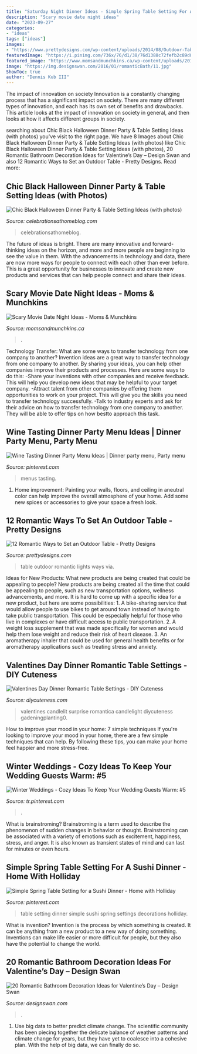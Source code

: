 ```yaml
---
title: "Saturday Night Dinner Ideas - Simple Spring Table Setting For A Sushi Dinner"
description: "Scary movie date night ideas"
date: "2023-09-27"
categories:
- "ideas"
tags: ["ideas"]
images:
- "https://www.prettydesigns.com/wp-content/uploads/2014/08/Outdoor-Table-Romantic-Lights.jpg"
featuredImage: "https://i.pinimg.com/736x/76/d1/38/76d1388c72fefb2c89d8404cc81a3666.jpg"
featured_image: "https://www.momsandmunchkins.ca/wp-content/uploads/2015/03/scary-movie-date-night-printables-2.jpg"
image: "https://img.designswan.com/2016/01/romanticBath/11.jpg"
ShowToc: true
author: "Dennis Kub III"
---
```



The impact of innovation on society
Innovation is a constantly changing process that has a significant impact on society. There are many different types of innovation, and each has its own set of benefits and drawbacks. This article looks at the impact of innovation on society in general, and then looks at how it affects different groups in society.

	

		
searching about Chic Black Halloween Dinner Party &amp; Table Setting Ideas (with photos) you've visit to the right page. We have 8 Images about Chic Black Halloween Dinner Party &amp; Table Setting Ideas (with photos) like Chic Black Halloween Dinner Party &amp; Table Setting Ideas (with photos), 20 Romantic Bathroom Decoration Ideas for Valentine’s Day – Design Swan and also 12 Romantic Ways to Set an Outdoor Table - Pretty Designs. Read more:
		
    
## Chic Black Halloween Dinner Party &amp; Table Setting Ideas (with Photos)

<img loading=lazy src="https://celebrationsathomeblog.com/wp-content/uploads/2017/10/halloween-table-setting-ideas-630x948.jpg" onerror="this.onerror=null;this.src='https://tse2.mm.bing.net/th?id=OIP.hAdiIQplxZcb2VjAmWJerwHaLJ&amp;pid=15.1';" alt="Chic Black Halloween Dinner Party &amp; Table Setting Ideas (with photos)">

_Source: celebrationsathomeblog.com_

>celebrationsathomeblog. 

	

The future of ideas is bright. There are many innovative and forward-thinking ideas on the horizon, and more and more people are beginning to see the value in them. With the advancements in technology and data, there are now more ways for people to connect with each other than ever before. This is a great opportunity for businesses to innovate and create new products and services that can help people connect and share their ideas.

    
## Scary Movie Date Night Ideas - Moms &amp; Munchkins

<img loading=lazy src="https://www.momsandmunchkins.ca/wp-content/uploads/2015/03/scary-movie-date-night-printables-2.jpg" onerror="this.onerror=null;this.src='https://tse3.mm.bing.net/th?id=OIP.t9C_p76WtvEDps5HAfCITwHaKZ&amp;pid=15.1';" alt="Scary Movie Date Night Ideas - Moms &amp; Munchkins">

_Source: momsandmunchkins.ca_

>. 

	

Technology Transfer: What are some ways to transfer technology from one company to another?
Invention ideas are a great way to transfer technology from one company to another. By sharing your ideas, you can help other companies improve their products and processes. Here are some ways to do this: 
-Share your inventions with other companies and receive feedback. This will help you develop new ideas that may be helpful to your target company.
-Attract talent from other companies by offering them opportunities to work on your project. This will give you the skills you need to transfer technology successfully.
-Talk to industry experts and ask for their advice on how to transfer technology from one company to another. They will be able to offer tips on how bestto approach this task.

    
## Wine Tasting Dinner Party Menu Ideas | Dinner Party Menu, Party Menu

<img loading=lazy src="https://i.pinimg.com/736x/0e/ef/f2/0eeff226df9889bdaaf3578e4a8f8708.jpg" onerror="this.onerror=null;this.src='https://tse1.mm.bing.net/th?id=OIP.z6rZrZE3QRtwEC4OZWoWnwAAAA&amp;pid=15.1';" alt="Wine Tasting Dinner Party Menu Ideas | Dinner party menu, Party menu">

_Source: pinterest.com_

>menus tasting. 

	

1. Home improvement: Painting your walls, floors, and ceiling in aneutral color can help improve the overall atmosphere of your home. Add some new spices or accessories to give your space a fresh look. 

    
## 12 Romantic Ways To Set An Outdoor Table - Pretty Designs

<img loading=lazy src="https://www.prettydesigns.com/wp-content/uploads/2014/08/Outdoor-Table-Romantic-Lights.jpg" onerror="this.onerror=null;this.src='https://tse2.mm.bing.net/th?id=OIP.bcbK-tCYDFnCeBoZ0Ei5OQHaLJ&amp;pid=15.1';" alt="12 Romantic Ways to Set an Outdoor Table - Pretty Designs">

_Source: prettydesigns.com_

>table outdoor romantic lights ways via. 

	

Ideas for New Products: What new products are being created that could be appealing to people?
New products are being created all the time that could be appealing to people, such as new transportation options, wellness advancements, and more. It is hard to come up with a specific idea for a new product, but here are some possibilities: 1. A bike-sharing service that would allow people to use bikes to get around town instead of having to take public transportation. This could be especially helpful for those who live in complexes or have difficult access to public transportation. 2. A weight loss supplement that was made specifically for women and would help them lose weight and reduce their risk of heart disease. 3. An aromatherapy inhaler that could be used for general health benefits or for aromatherapy applications such as treating stress and anxiety. 
    
## Valentines Day Dinner Romantic Table Settings - DIY Cuteness

<img loading=lazy src="https://diycuteness.com/wp-content/uploads/2019/12/Valentines-Day-Dinner-Romantic-Table-Settings-9.jpg" onerror="this.onerror=null;this.src='https://tse1.mm.bing.net/th?id=OIP.Xn-arz10oaYd3m-oGcJDgwHaNJ&amp;pid=15.1';" alt="Valentines Day Dinner Romantic Table Settings - DIY Cuteness">

_Source: diycuteness.com_

>valentines candlelit surprise romantica candlelight diycuteness gadeningplanting0. 

	

How to improve your mood in your home: 7 simple techniques
If you're looking to improve your mood in your home, there are a few simple techniques that can help. By following these tips, you can make your home feel happier and more stress-free.

    
## Winter Weddings - Cozy Ideas To Keep Your Wedding Guests Warm: #5

<img loading=lazy src="https://i.pinimg.com/736x/9c/24/a1/9c24a10d9554b08bfeaa3a56d437832c.jpg" onerror="this.onerror=null;this.src='https://tse2.mm.bing.net/th?id=OIP.cko0Hnxj64wT3KrP-_E_9AHaKT&amp;pid=15.1';" alt="Winter Weddings - Cozy Ideas To Keep Your Wedding Guests Warm: #5">

_Source: tr.pinterest.com_

>. 

	

What is brainstroming?
Brainstroming is a term used to describe the phenomenon of sudden changes in behavior or thought. Brainstroming can be associated with a variety of emotions such as excitement, happiness, stress, and anger. It is also known as transient states of mind and can last for minutes or even hours.

    
## Simple Spring Table Setting For A Sushi Dinner - Home With Holliday

<img loading=lazy src="https://i.pinimg.com/736x/76/d1/38/76d1388c72fefb2c89d8404cc81a3666.jpg" onerror="this.onerror=null;this.src='https://tse3.mm.bing.net/th?id=OIP.edtFROjEnn_RXq0cKpk59wHaJ3&amp;pid=15.1';" alt="Simple Spring Table Setting for a Sushi Dinner - Home with Holliday">

_Source: pinterest.com_

>table setting dinner simple sushi spring settings decorations holliday. 

	

What is invention?
Invention is the process by which something is created. It can be anything from a new product to a new way of doing something. Inventions can make life easier or more difficult for people, but they also have the potential to change the world.

    
## 20 Romantic Bathroom Decoration Ideas For Valentine’s Day – Design Swan

<img loading=lazy src="https://img.designswan.com/2016/01/romanticBath/11.jpg" onerror="this.onerror=null;this.src='https://tse1.mm.bing.net/th?id=OIP.auRIIQWYMcAfUJoBsGBmygHaLD&amp;pid=15.1';" alt="20 Romantic Bathroom Decoration Ideas for Valentine’s Day – Design Swan">

_Source: designswan.com_

>. 

	

1. Use big data to better predict climate change. The scientific community has been piecing together the delicate balance of weather patterns and climate change for years, but they have yet to coalesce into a cohesive plan. With the help of big data, we can finally do so. 


